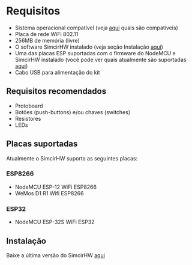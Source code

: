 # Requisitos 
- Sistema operacional compatível (veja <a href="https://github.com/diegocardoso93/SimcirHW/releases" target="_blank">aqui</a> quais são compatíveis)
- Placa de rede WiFi 802.11
- 256MB de memória (livre)
- O software SimcirHW instalado (veja seção Instalação <a href="#instalacao">aqui</a>)
- Uma das placas ESP suportadas com o firmware do NodeMCU e SimcirHW instalado (você pode ver quais atualmente são suportadas <a href="#placas-suportadas">aqui</a>)
- Cabo USB para alimentação do kit 

## Requisitos recomendados 
- Protoboard
- Botões (push-buttons) e/ou chaves (switches)
- Resistores
- LEDs

## Placas suportadas
Atualmente o SimcirHW suporta as seguintes placas:

### ESP8266 
- NodeMCU ESP-12 WiFi ESP8266
- WeMos D1 R1 Wifi ESP8266

### ESP32
- NodeMCU ESP-32S WiFi ESP32

## Instalação 
Baixe a última versão do SimcirHW <a href="https://github.com/diegocardoso93/SimcirHW/releases" target="_blank">aqui</a>

